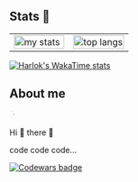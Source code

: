 ## Stats 👋
<table>
  <tr>
    <td width="50%">
      <img alt="my stats" width="100%" src="https://github-readme-stats.vercel.app/api?username=renevajda1&show_icons=true&show=reviews,prs_merged,prs_merged_percentage&theme=radical"/>
    </td>
    <td width="50%">
      <img alt="top langs" width="100%" src="https://github-readme-stats.vercel.app/api/top-langs/?username=renevajda1&layout=compact&langs_count=6&theme=radical"/>
    </td>
  </tr>
</table>

[![Harlok's WakaTime stats](https://github-readme-stats.vercel.app/api/wakatime?username=ReneVajda1)](https://github.com/anuraghazra/github-readme-stats)
<br>


<div class="markdown-heading" dir="auto">
  <h2 class="heading-element" dir="auto">About me</h2>
  <a id="user-content-a-boat-me" class="anchor" aria-label="Permalink: A boat me" href="#a-boat-me">
    <svg class="octicon octicon-link" viewBox="0 0 16 16" version="1.1" width="16" height="16" aria-hidden="true">
      <path d="M7.775 3.275 1.25-1.25a.75.75 0 0 1 1.498.75v-1.042.018a.75.75 0 0 1-.018 1.042zM8.5 6.5a.75.75 0 1 1-1.5 0z"></path>
    </svg>
  </a>
</div>

<p dir="auto">Hi 👋 there 👋</p>
<p dir="auto">code code code...</p>

<a href="https://www.codewars.com/users/ReneVajda1" rel="nofollow">
  <img src="https://www.codewars.com/users/ReneVajda1/badges/small" alt="Codewars badge" data-canonical-src="https://www.codewars.com/users/ReneVajda1/badges/small" style="max-width: 100%;">
</a>
